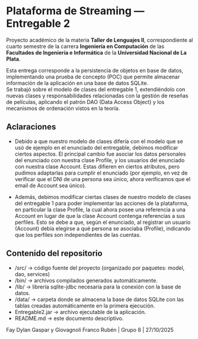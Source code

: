 # Plataforma de Streaming — Entregable 2

Proyecto académico de la materia **Taller de Lenguajes II**, correspondiente al cuarto semestre de la carrera **Ingeniería en Computación** de las **Facultades de Ingeniería e Informática** de la **Universidad Nacional de La Plata**.

Esta entrega corresponde a la persistencia de objetos en base de datos, implementando una prueba de concepto (POC) que permite almacenar información de la aplicación en una base de datos SQLite.  
Se trabajó sobre el modelo de clases del entregable 1, extendiéndolo con nuevas clases y responsabilidades relacionadas con la gestión de reseñas de películas, aplicando el patrón DAO (Data Access Object) y los mecanismos de ordenación vistos en la teoría.

## Aclaraciones

- Debido a que nuestro modelo de clases difería con el modelo que se usó de ejemplo en el enunciado del entregable, debimos modificar ciertos aspectos. El principal cambio fue asociar los datos personales del enunciado con nuestra clase Profile, y los usuarios del enunciado con nuestra clase Account. Estas difieren en ciertos atributos, pero pudimos adaptarlas para cumplir el enunciado (por ejemplo, en vez de verificar que el DNI de una persona sea único, ahora verificamos que el email de Account sea único).

- Además, debimos modificar ciertas clases de nuestro modelo de clases del entregable 1 para poder implementar las acciones de la plataforma, en particular la clase Profile, la cual ahora posee una referencia a una Account en lugar de que la clase Account contenga referencias a sus perfiles. Esto se debe a que, según el enunciado, al registrar un usuario (Account) debía elegirse a qué persona se asociaba (Profile), indicando que los perfiles son independientes de las cuentas.

## Contenido del repositorio

- /src/ → código fuente del proyecto (organizado por paquetes: model, dao, services)
- /bin/ → archivos compilados generados automáticamente.
- /lib/ → librería sqlite-jdbc necesaria para la conexión con la base de datos.
- /data/ → carpeta donde se almacena la base de datos SQLite con las tablas creadas automáticamente en la primera ejecución.
- Entregable2.jar → archivo ejecutable de la aplicación.
- README.md → este documento descriptivo.

Fay Dylan Gaspar y Giovagnoli Franco Rubén | Grupo 8 | 27/10/2025
